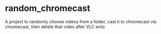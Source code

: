 # random_chromecast
A project to randomly choose videos from a folder, cast it to chromecast via chromecast, then delete that video after VLC exits
